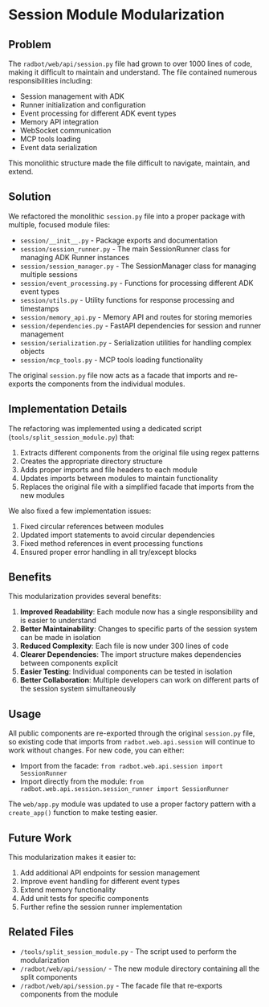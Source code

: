 # Session Module Modularization

## Problem

The `radbot/web/api/session.py` file had grown to over 1000 lines of code, making it difficult to maintain and understand. The file contained numerous responsibilities including:

- Session management with ADK
- Runner initialization and configuration 
- Event processing for different ADK event types
- Memory API integration
- WebSocket communication
- MCP tools loading
- Event data serialization

This monolithic structure made the file difficult to navigate, maintain, and extend.

## Solution

We refactored the monolithic `session.py` file into a proper package with multiple, focused module files:

- `session/__init__.py` - Package exports and documentation
- `session/session_runner.py` - The main SessionRunner class for managing ADK Runner instances
- `session/session_manager.py` - The SessionManager class for managing multiple sessions
- `session/event_processing.py` - Functions for processing different ADK event types
- `session/utils.py` - Utility functions for response processing and timestamps
- `session/memory_api.py` - Memory API and routes for storing memories
- `session/dependencies.py` - FastAPI dependencies for session and runner management 
- `session/serialization.py` - Serialization utilities for handling complex objects
- `session/mcp_tools.py` - MCP tools loading functionality

The original `session.py` file now acts as a facade that imports and re-exports the components from the individual modules.

## Implementation Details

The refactoring was implemented using a dedicated script (`tools/split_session_module.py`) that:

1. Extracts different components from the original file using regex patterns
2. Creates the appropriate directory structure
3. Adds proper imports and file headers to each module
4. Updates imports between modules to maintain functionality
5. Replaces the original file with a simplified facade that imports from the new modules

We also fixed a few implementation issues:

1. Fixed circular references between modules
2. Updated import statements to avoid circular dependencies
3. Fixed method references in event processing functions
4. Ensured proper error handling in all try/except blocks

## Benefits

This modularization provides several benefits:

1. **Improved Readability**: Each module now has a single responsibility and is easier to understand
2. **Better Maintainability**: Changes to specific parts of the session system can be made in isolation
3. **Reduced Complexity**: Each file is now under 300 lines of code
4. **Clearer Dependencies**: The import structure makes dependencies between components explicit
5. **Easier Testing**: Individual components can be tested in isolation
6. **Better Collaboration**: Multiple developers can work on different parts of the session system simultaneously

## Usage

All public components are re-exported through the original `session.py` file, so existing code that imports from `radbot.web.api.session` will continue to work without changes. For new code, you can either:

- Import from the facade: `from radbot.web.api.session import SessionRunner`
- Import directly from the module: `from radbot.web.api.session.session_runner import SessionRunner`

The `web/app.py` module was updated to use a proper factory pattern with a `create_app()` function to make testing easier.

## Future Work

This modularization makes it easier to:

1. Add additional API endpoints for session management
2. Improve event handling for different event types
3. Extend memory functionality
4. Add unit tests for specific components
5. Further refine the session runner implementation

## Related Files

- `/tools/split_session_module.py` - The script used to perform the modularization
- `/radbot/web/api/session/` - The new module directory containing all the split components
- `/radbot/web/api/session.py` - The facade file that re-exports components from the module